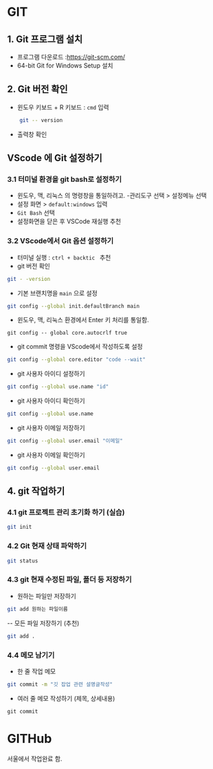 # GIT
## 1. Git 프로그램 설치
- 프로그램 다운로드 :https://git-scm.com/
- 64-bit Git for Windows Setup 설치

## 2. Git 버전 확인
- 윈도우 키보드 + R 키보드 : `cmd` 입력
``` bash
    git -- version
```
- 출력창 확인

## VScode 에 Git 설정하기 
### 3.1 터미널 환경을 git bash로 설정하기
- 윈도우, 맥, 리눅스 의 명령창을 통일하려고.
-관리도구 선택 > 설정메뉴 선택
- 설정 화면 > `default:windows` 입력
- `Git Bash` 선택 
- 설정화면을 닫은 후 VSCode 재실행 추천

### 3.2 VScode에서 Git 옵션 설정하기
- 터미널 실행 : `ctrl + backtic ` 추천
- git 버전 확인

```bash
git - -version
```
- 기본 브랜치명을 `main` 으로 설정
```bash
git config --global init.defaultBranch main
```
- 윈도우, 맥, 리눅스 환경에서 Enter 키 처리를 통일함.
```
git config -- global core.autocrlf true
```
- git commit 명령을 VScode에서 작성하도록 설정
```bash
git config --global core.editor "code --wait"
```
- git 사용자 아이디 설정하기
```bash
git config --global use.name "id"
```
- git 사용자 아이디 확인하기
```bash
git config --global use.name
```
- git 사용자 이메일 저장하기
```bash
git config --global user.email "이메일"
```
- git 사용자 이메일 확인하기 
```bash
git config --global user.email
```
## 4. git 작업하기
### 4.1 git 프로젝트 관리 초기화 하기 (실습)
```bash
git init 
```
### 4.2 Git 현재 상태 파악하기
```bash
git status
```
### 4.3 git 현재 수정된 파일, 폴더 등 저장하기
- 원하는 파일만 저장하기
```bash
git add 원하는 파일이름
```
-- 모든 파일 저장하기 (추천)
```bash
git add .
```

### 4.4 메모 남기기
- 한 줄 작업 메모
```bash
git commit -m "깃 잡업 관련 설명글작성"
```
- 여러 줄 메모 작성하기 (제목, 상세내용)
```
git commit
```
# GITHub

서울에서 작업완료 함.
